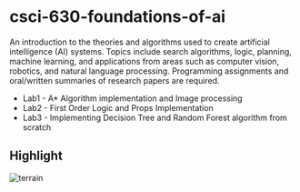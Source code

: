 # csci-630-foundations-of-ai

An introduction to the theories and algorithms used to create artificial intelligence (AI) systems. Topics include search algorithms, logic, planning, machine learning, and applications from areas such as computer vision, robotics, and natural language processing. Programming assignments and oral/written summaries of research papers are required.

- Lab1 - A* Algorithm implementation and Image processing
- Lab2 - First Order Logic and Props Implementation
- Lab3 - Implementing Decision Tree and Random Forest algorithm from scratch

## Highlight
![terrain](https://github.com/user-attachments/assets/d1f784b8-5849-45a4-b86b-f3fc1ceaf8e0)

